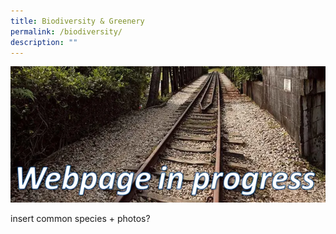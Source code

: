 ```yaml
---
title: Biodiversity & Greenery
permalink: /biodiversity/
description: ""
---
```

![Alt text for image on Isomer site](/images/webpageinprogress.png)

insert common species + photos?